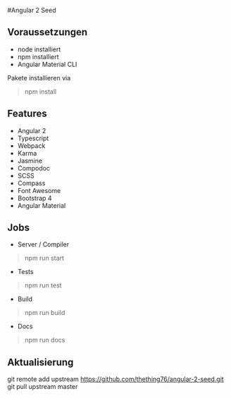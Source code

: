 #Angular 2 Seed

## Voraussetzungen

- node installiert
- npm installiert
- Angular Material CLI

Pakete installieren via 

> npm install

## Features

- Angular 2
- Typescript
- Webpack
- Karma 
- Jasmine
- Compodoc
- SCSS
- Compass
- Font Awesome
- Bootstrap 4 
- Angular Material

## Jobs

- Server / Compiler 

> npm run start

- Tests

> npm run test

- Build

> npm run build

- Docs

> npm run docs

## Aktualisierung

git remote add upstream https://github.com/thething76/angular-2-seed.git
git pull upstream master
